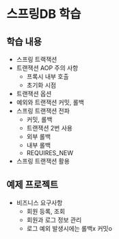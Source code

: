 # 스프링DB 학습

## 학습 내용
+ 스프링 트랙잭션 
+ 트랜잭션 AOP 주의 사항
  + 프록시 내부 호출
  + 초기화 시점
+ 트랜잭션 옵션
+ 예외와 트랜잭션 커밋, 롤백
+ 스프링 트랜잭션 전파
  + 커밋, 롤백
  + 트랜잭션 2번 사용
  + 외부 롤백
  + 내부 롤백
  + REQUIRES_NEW
+ 스프링 트랜잭션 활용
## 예제 프로젝트
+ 비즈니스 요구사항
  + 회원 등록, 조회
  + 회원과 로그 정보 관리
  + 로그 예외 발생시에는 롤백x 커밋o
  
  
